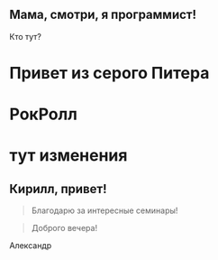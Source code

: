 ## Мама, смотри, я программист!

Кто тут?
# Привет из серого Питера #
# РокРолл #

# тут изменения #


## Кирилл, привет!
>Благодарю за интересные семинары! 

>Доброго вечера!

Александр